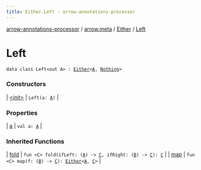 ```yaml
---
title: Either.Left - arrow-annotations-processor
---
```


[arrow-annotations-processor](../../../index.html) / [arrow.meta](../../index.html) / [Either](../index.html) / [Left](./index.html)

# Left

`data class Left<out A> : `[`Either`](../index.html)`<`[`A`](index.html#A)`, `[`Nothing`](https://kotlinlang.org/api/latest/jvm/stdlib/kotlin/-nothing/index.html)`>`

### Constructors

| [&lt;init&gt;](-init-.html) | `Left(a: `[`A`](index.html#A)`)` |

### Properties

| [a](a.html) | `val a: `[`A`](index.html#A) |

### Inherited Functions

| [fold](../fold.html) | `fun <C> fold(ifLeft: (`[`A`](../index.html#A)`) -> `[`C`](../fold.html#C)`, ifRight: (`[`B`](../index.html#B)`) -> `[`C`](../fold.html#C)`): `[`C`](../fold.html#C) |
| [map](../map.html) | `fun <C> map(f: (`[`B`](../index.html#B)`) -> `[`C`](../map.html#C)`): `[`Either`](../index.html)`<`[`A`](../index.html#A)`, `[`C`](../map.html#C)`>` |

